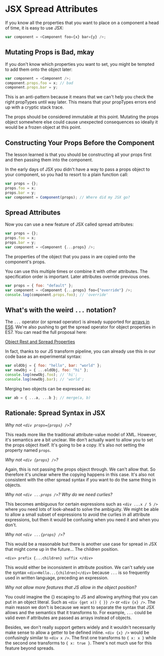 # JSX Spread Attributes

If you know all the properties that you want to place on a component a head of time, it is easy to
use JSX:

```javascript
var component = <Component foo={x} bar={y} />;
```

## Mutating Props is Bad, mkay

If you don't know which properties you want to set, you might be tempted to add them onto the object
later:

```javascript
var component = <Component />;
component.props.foo = x; // bad
component.props.bar = y;
```

This is an anti-pattern because it means that we can't help you check the right propTypes until way
later. This means that your propTypes errors end up with a cryptic stack trace.

The props should be considered immutable at this point. Mutating the props object somewhere else
could cause unexpected consequences so ideally it would be a frozen object at this point.

## Constructing Your Props Before the Component

The lesson learned is that you should be constructing all your props first and then passing them
into the component.

In the early days of JSX you didn't have a way to pass a props object to your component, so you had
to resort to a plain function call:

```javascript
var props = {};
props.foo = x;
props.bar = y;
var component = Component(props); // Where did my JSX go?
```

## Spread Attributes

Now you can use a new feature of JSX called spread attributes:

```javascript
var props = {};
props.foo = x;
props.bar = y;
var component = <Component {...props} />;
```

The properties of the object that you pass in are copied onto the component's props.

You can use this multiple times or combine it with other attributes. The specification order is
important. Later attributes override previous ones.

```javascript
var props = { foo: "default" };
var component = <Component {...props} foo={"override"} />;
console.log(component.props.foo); // 'override'
```

## What's with the weird `...` notation?

The `...` operator (or spread operator) is already supported for
[arrays in ES6](https://developer.mozilla.org/en-US/docs/Web/JavaScript/Reference/Operators/Spread_operator).
We're also pushing to get the spread operator for object properties in ES7. You can read the full
proposal here:

[Object Rest and Spread Properties](https://github.com/sebmarkbage/ecmascript-rest-spread)

In fact, thanks to our JS transform pipeline, you can already use this in our code base as an
experimental syntax:

```javascript
var oldObj = { foo: "hello", bar: "world" };
var newObj = { ...oldObj, foo: "hi" };
console.log(newObj.foo); // 'hi';
console.log(newObj.bar); // 'world';
```

Merging two objects can be expressed as:

```javascript
var ab = { ...a, ...b }; // merge(a, b)
```

## Rationale: Spread Syntax in JSX

_Why not `<div props={props} />`?_

This reads more like the traditional attribute-value model of XML. However, it's semantics are a bit
unclear. We don't actually want to allow you to set the props object itself. It's going to be a
copy. It's also not setting the property named `props`.

_Why not `<div {props} />`?_

Again, this is not passing the props object through. We can't allow that. So therefore it's unclear
where the copying happens in this case. It's also not consistent with the other spread syntax if you
want to do the same thing in objects.

_Why not `<div ...props />`? Why do we need curlies?_

This becomes ambiguous for certain expressions such as `<div ...x / 5 />` where you need lots of
look-ahead to solve the ambiguity. We might be able to allow a small subset of expressions to avoid
the curlies in all attribute expressions, but then it would be confusing when you need it and when
you don't.

_Why not `<div ...{props} />`?_

This would be a reasonable but there is another use case for spread in JSX that might come up in the
future... The children position.

`<div> prefix {...children} suffix </div>`

This would either be inconsistent in attribute position. We can't safely use the syntax
`<div>Hello...{children}</div>` because `...` is so frequently used in written language, preceding
an expression.

_Why not allow more features that JS allow in the object position?_

You could imagine the {} escaping to JS and allowing anything that you can put in an object literal.
Such as `<div {get x() { }} />` or `<div {x} />`. The main reason we don't is because we want to
separate the syntax that JSX allows and the semantics that it transforms to. For example, `...`
could be valid even if attributes are passed as arrays instead of objects.

Besides, we don't really support getters widely and it wouldn't necessarily make sense to allow a
getter to be defined inline. `<div {x} />` would be confusingly similar to `<div x />`. The first
one transforms to `{ x: x }` while the second one transforms to `{ x: true }`. There's not much use
for this feature beyond spreads.
